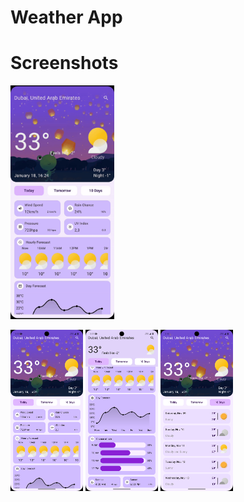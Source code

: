 # Weather App

# Screenshots

<img src="media/video.gif" width="33%"/>      

<img src="media/screen1.png" width="23%"/>      <img src="media/screen2.png" width="23%"/>      <img src="media/screen3.png" width="23%"/>

